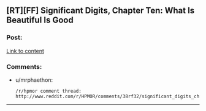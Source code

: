 ## [RT][FF] Significant Digits, Chapter Ten: What Is Beautiful Is Good

### Post:

[Link to content](http://www.anarchyishyperbole.com/2015/06/significant-digits-chapter-ten-what-is.html)

### Comments:

- u/mrphaethon:
  ```
  /r/hpmor comment thread:
  http://www.reddit.com/r/HPMOR/comments/38rf32/significant_digits_chapter_ten_what_is_beautiful/
  ```

---

